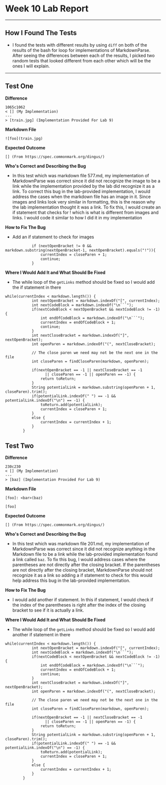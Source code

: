 # Week 10 Lab Report
---
## **How I Found The Tests**
* I found the tests with different results by using `diff` on both of the results of the bash for loop for implementations of MarkdownParse. After seeing the differences between each of the results, I picked two random tests that looked different from each other which will be the ones I will explain.
---
## **Test One**
**Difference**
``` 
1065c1062
< [] (My Implementation)
---
> [train.jpg] (Implementation Provided For Lab 9)
```
**Markdown File**
```
![foo](train.jpg)
```
**Expected Outcome**
```
[] (From https://spec.commonmark.org/dingus/)
```
**Who's Correct and Describing the Bug**
* In this test which was markdown file 577.md, my implementation of MarkdownParse was correct since it did not recognize the image to be a link while the implementation provided by the lab did recognize it as a link. To correct this bug in the lab-provided implementation, I would address the cases when the markdown file has an image in it. Since images and links look very similar in formatting, this is the reason why the lab implementation thought it was a link. To fix this, I would create an if statement that checks for ! which is what is different from images and links. I would code it similar to how I did it in my implementation

**How to Fix The Bug**
* Add an if statement to check for images
```
            if (nextOpenBracket != 0 && markdown.substring(nextOpenBracket-1, nextOpenBracket).equals("!")){
                currentIndex = closeParen + 1;
                continue;
            }
```
**Where I Would Add It and What Should Be Fixed**
* The while loop of the `getLinks` method should be fixed so I would add the if statement in there
```
while(currentIndex < markdown.length()) {
            int nextOpenBracket = markdown.indexOf("[", currentIndex);
            int nextCodeBlock = markdown.indexOf("\n```");
            if(nextCodeBlock < nextOpenBracket && nextCodeBlock != -1) {
                int endOfCodeBlock = markdown.indexOf("\n```");
                currentIndex = endOfCodeBlock + 1;
                continue;
            }
            int nextCloseBracket = markdown.indexOf("]", nextOpenBracket);
            int openParen = markdown.indexOf("(", nextCloseBracket);

            // The close paren we need may not be the next one in the file
            int closeParen = findCloseParen(markdown, openParen);
            
            if(nextOpenBracket == -1 || nextCloseBracket == -1
                  || closeParen == -1 || openParen == -1) {
                return toReturn;
            }
            String potentialLink = markdown.substring(openParen + 1, closeParen).trim();
            if(potentialLink.indexOf(" ") == -1 && potentialLink.indexOf("\n") == -1) {
                toReturn.add(potentialLink);
                currentIndex = closeParen + 1;
            }
            else {
                currentIndex = currentIndex + 1;
            }
        }
```

## **Test Two**
**Difference**
``` 
230c230
< [] (My Implementation)
---
> [baz] (Implementation Provided For Lab 9)
```
**Markdown File**
```
[foo]: <bar>(baz)

[foo]
```
**Expected Outcome**
```
[] (From https://spec.commonmark.org/dingus/)
```
**Who's Correct and Describing the Bug**
* In this test which was markdown file 201.md, my implementation of MarkdownParse was correct since it did not recognize anything in the Markdown file to be a link while the lab-provided implementation found a link called `baz`. To fix this bug, I would address cases where the parentheses are not directly after the closing bracket. If the parentheses are not directly after the closing bracket, MarkdownParse should not recognize it as a link so adding a if statement to check for this would help address this bug in the lab-provided implementation.


**How to Fix The Bug**
* I would add another if statement. In this if statement, I would check if the index of the parentheses is right after the index of the closing bracket to see if it is actually a link.

**Where I Would Add It and What Should Be Fixed**
* The while loop of the `getLinks` method should be fixed so I would add another if statement in there
```
while(currentIndex < markdown.length()) {
            int nextOpenBracket = markdown.indexOf("[", currentIndex);
            int nextCodeBlock = markdown.indexOf("\n```");
            if(nextCodeBlock < nextOpenBracket && nextCodeBlock != -1) {
                int endOfCodeBlock = markdown.indexOf("\n```");
                currentIndex = endOfCodeBlock + 1;
                continue;
            }
            int nextCloseBracket = markdown.indexOf("]", nextOpenBracket);
            int openParen = markdown.indexOf("(", nextCloseBracket);

            // The close paren we need may not be the next one in the file
            int closeParen = findCloseParen(markdown, openParen);
            
            if(nextOpenBracket == -1 || nextCloseBracket == -1
                  || closeParen == -1 || openParen == -1) {
                return toReturn;
            }
            String potentialLink = markdown.substring(openParen + 1, closeParen).trim();
            if(potentialLink.indexOf(" ") == -1 && potentialLink.indexOf("\n") == -1) {
                toReturn.add(potentialLink);
                currentIndex = closeParen + 1;
            }
            else {
                currentIndex = currentIndex + 1;
            }
        }
```
